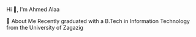 Hi 👋, I'm Ahmed Alaa

🚀 About Me
 Recently graduated with a B.Tech in Information Technology from the University of Zagazig
